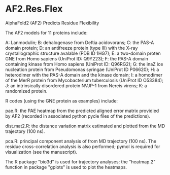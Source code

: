 # AF2.Res.Flex
AlphaFold2 (AF2) Predicts Residue Flexibility

The AF2 models for 11 proteins include:

A: Lanmodulin; B: dehalogenase from Deftia acidovorans; C: the PAS-A domain protein; D: an antifreeze protein (type III) with the X-ray crystallographic structure avalable (PDB ID 1HG7); E: a two-domain proten GNE from Homo sapiens (UniProt ID: Q9Y223); F: the PAS-A domain containing kinase from Homo sapiens (UniProt ID: Q96RG2); G: the inaZ ice nucleation protein from Pseudomonas syringae (UniProt ID P06620); H: a heterodimer with the PAS-A domain and the kinase domain; I: a homodimer of the MerR protein from Mycobacterium tuberculosis (UniProt ID O53384); J: an intrinsically disordered protein NVJP-1 from Nereis virens; K: a randomized protein.

R codes (using the GNE protein as examples) include:

pae.R: the PAE heatmap from the predicted aligned error matrix providied by AF2 (recorded in associated python pycle files of the predictions).

dist.mat2.R: the distance variation matrix estimated and plotted from the MD trajectory (100 ns).

pca.R: principal component analysis of from MD trajectory (100 ns). The residue cross-correlation analysis is also performed; pymol is required for visualization (see the manuscript).

The R package "bio3d" is used for trajectory analyses; the "heatmap.2" function in package "gplots" is used to plot the heatmaps.
